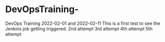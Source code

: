 # DevOpsTraining-
DevOps Training 2022-02-01 and 2022-02-11
This is a first test to see the Jenkins job getting triggered.
2nd attempt
3rd attempt
4th attempt
5th attempt
